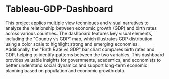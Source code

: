# Tableau-GDP-Dashboard

This project applies multiple view techniques and visual narratives to analyze the relationship between economic growth (GDP) and birth rates across various countries. The dashboard features key visual elements, including the "Country vs GDP" map, which illustrates GDP distribution using a color scale to highlight strong and emerging economies. Additionally, the "Birth Rate vs GDP" bar chart compares birth rates and GDP, helping to identify patterns between the two variables. This dashboard provides valuable insights for governments, academics, and economists to better understand social dynamics and support long-term economic planning based on population and economic growth data.
